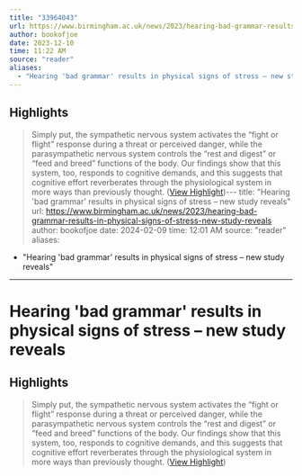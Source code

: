 ```yaml
---
title: "33964043"
url: https://www.birmingham.ac.uk/news/2023/hearing-bad-grammar-results-in-physical-signs-of-stress-new-study-reveals
author: bookofjoe
date: 2023-12-10
time: 11:22 AM
source: "reader"
aliases:
  - "Hearing 'bad grammar' results in physical signs of stress – new study reveals"
---
```

## Highlights
> Simply put, the sympathetic nervous system activates the “fight or flight” response during a threat or perceived danger, while the parasympathetic nervous system controls the “rest and digest” or “feed and breed” functions of the body. Our findings show that this system, too, responds to cognitive demands, and this suggests that cognitive effort reverberates through the physiological system in more ways than previously thought. ([View Highlight](https://read.readwise.io/read/01heq0ybaxbpdxejgvthwpt9pb))---
title: "Hearing 'bad grammar' results in physical signs of stress – new study reveals"
url: https://www.birmingham.ac.uk/news/2023/hearing-bad-grammar-results-in-physical-signs-of-stress-new-study-reveals
author: bookofjoe
date: 2024-02-09
time: 12:01 AM
source: "reader"
aliases:
  - "Hearing 'bad grammar' results in physical signs of stress – new study reveals"
---
# Hearing 'bad grammar' results in physical signs of stress – new study reveals

## Highlights
> Simply put, the sympathetic nervous system activates the “fight or flight” response during a threat or perceived danger, while the parasympathetic nervous system controls the “rest and digest” or “feed and breed” functions of the body. Our findings show that this system, too, responds to cognitive demands, and this suggests that cognitive effort reverberates through the physiological system in more ways than previously thought. ([View Highlight](https://read.readwise.io/read/01heq0ybaxbpdxejgvthwpt9pb))

